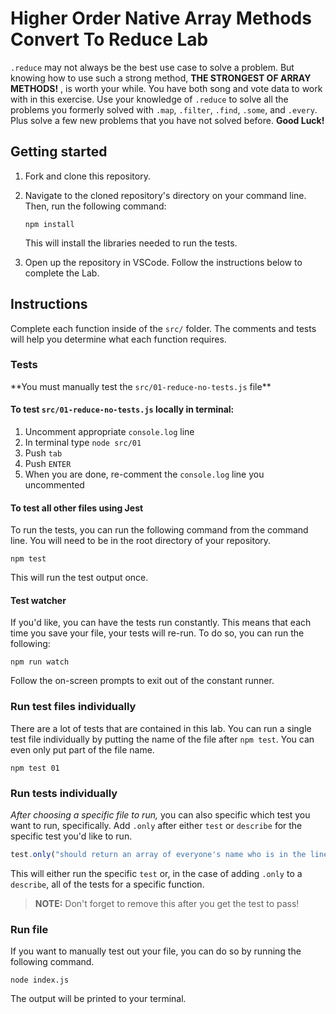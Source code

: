 # Higher Order Native Array Methods Convert To Reduce Lab

`.reduce` may not always be the best use case to solve a problem. But knowing how to use such a strong method, **THE STRONGEST OF ARRAY METHODS!** , is worth your while. You have both song and vote data to work with in this exercise. Use your knowledge of `.reduce` to solve all the problems you formerly solved with `.map`, `.filter`, `.find`, `.some`, and `.every`.
Plus solve a few new problems that you have not solved before.
**Good Luck!**

## Getting started

1. Fork and clone this repository.

1. Navigate to the cloned repository's directory on your command line. Then, run the following command:

   ```
   npm install
   ```

   This will install the libraries needed to run the tests.

1. Open up the repository in VSCode. Follow the instructions below to complete the Lab.

## Instructions

Complete each function inside of the `src/` folder. The comments and tests will help you determine what each function requires.

### Tests

\*\*You must manually test the `src/01-reduce-no-tests.js` file\*\*

#### To test `src/01-reduce-no-tests.js` locally in terminal:

1.  Uncomment appropriate `console.log` line
1.  In terminal type `node src/01`
1.  Push `tab`
1.  Push `ENTER`
1.  When you are done, re-comment the `console.log` line you uncommented

#### To test all other files using Jest

To run the tests, you can run the following command from the command line. You will need to be in the root directory of your repository.

```
npm test
```

This will run the test output once.

#### Test watcher

If you'd like, you can have the tests run constantly. This means that each time you save your file, your tests will re-run. To do so, you can run the following:

```
npm run watch
```

Follow the on-screen prompts to exit out of the constant runner.

### Run test files individually

There are a lot of tests that are contained in this lab. You can run a single test file individually by putting the name of the file after `npm test`. You can even only put part of the file name.

```
npm test 01
```

### Run tests individually

_After choosing a specific file to run,_ you can also specific which test you want to run, specifically. Add `.only` after either `test` or `describe` for the specific test you'd like to run.

```js
test.only("should return an array of everyone's name who is in the line, in order", () => {
```

This will either run the specific `test` or, in the case of adding `.only` to a `describe`, all of the tests for a specific function.

> **NOTE:** Don't forget to remove this after you get the test to pass!

### Run file

If you want to manually test out your file, you can do so by running the following command.

```
node index.js
```

The output will be printed to your terminal.
